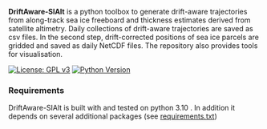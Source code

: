 **DriftAware-SIAlt** is a python toolbox to generate drift-aware trajectories from along-track sea ice freeboard and thickness estimates derived from satellite altimetry. Daily collections of drift-aware trajectories are saved as csv files. In the second step, drift-corrected positions of sea ice parcels are gridded and saved as daily NetCDF files. The repository also provides tools for visualisation. 

[![License: GPL v3](https://img.shields.io/badge/License-GPLv3-blue.svg)](https://www.gnu.org/licenses/gpl-3.0)
[![Python Version](https://img.shields.io/badge/python-3.10-blue)](https://www.python.org/downloads/)

### Requirements

DriftAware-SIAlt is built with and tested on python 3.10 . In addition it depends on several additional packages (see [requirements.txt](requirements.txt))
